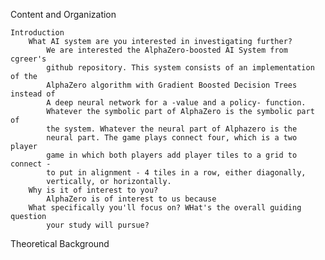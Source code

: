 Content and Organization

    Introduction
        What AI system are you interested in investigating further?
            We are interested the AlphaZero-boosted AI System from cgreer's 
            github repository. This system consists of an implementation of the 
            AlphaZero algorithm with Gradient Boosted Decision Trees instead of
            A deep neural network for a -value and a policy- function.
            Whatever the symbolic part of AlphaZero is the symbolic part of 
            the system. Whatever the neural part of Alphazero is the 
            neural part. The game plays connect four, which is a two player
            game in which both players add player tiles to a grid to connect -  
            to put in alignment - 4 tiles in a row, either diagonally, 
            vertically, or horizontally.
        Why is it of interest to you?
            AlphaZero is of interest to us because 
        What specifically you'll focus on? WHat's the overall guiding question
            your study will pursue?
            

  Theoretical Background